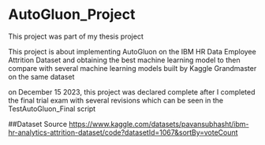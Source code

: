 # AutoGluon_Project
This project was part of my thesis project

This project is about implementing AutoGluon on the IBM HR Data Employee Attrition Dataset and obtaining the best machine learning model to then compare with several machine learning models built by Kaggle Grandmaster on the same dataset

on December 15 2023, this project was declared complete after I completed the final trial exam with several revisions which can be seen in the TestAutoGluon_Final script

##Dataset Source
https://www.kaggle.com/datasets/pavansubhasht/ibm-hr-analytics-attrition-dataset/code?datasetId=1067&sortBy=voteCount

